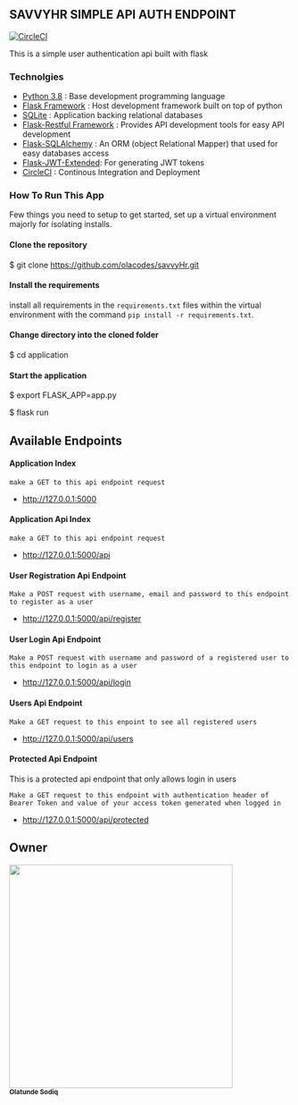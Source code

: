 ## SAVVYHR SIMPLE API AUTH ENDPOINT

[![CircleCI](https://circleci.com/gh/olacodes/savvyHr.svg?style=svg)](https://circleci.com/pipelines/github/olacodes/savvyHr)

This is a simple user authentication api built with flask

### Technolgies

* [Python 3.8](https://python.org) : Base development programming language
* [Flask Framework](https://flask.palletsprojects.com/en/1.1.x/) : Host development framework built on top of python
* [SQLite](https://www.sqlite.org/) : Application backing relational databases
* [Flask-Restful Framework](https://flask-restful.readthedocs.io/en/latest/) : Provides API development tools for easy API development
* [Flask-SQLAlchemy](https://flask-sqlalchemy.palletsprojects.com/en/2.x/) : An ORM (object Relational Mapper) that used for easy databases access
* [Flask-JWT-Extended](https://flask-jwt-extended.readthedocs.io/en/stable/): For generating JWT tokens
* [CircleCI]() : Continous Integration and Deployment


### How To Run This App
Few things you need to setup to get started, set up a virtual environment majorly for isolating installs.

#### Clone the repository
$ git clone https://github.com/olacodes/savvyHr.git

#### Install the requirements
install all requirements in the `requirements.txt` files within the virtual environment with the command `pip install -r requirements.txt`.

#### Change directory into the cloned folder
$ cd application

#### Start the application
$ export FLASK_APP=app.py

$ flask run

## Available Endpoints

#### Application Index
`make a GET to this api endpoint request`

* http://127.0.0.1:5000

#### Application Api Index
`make a GET to this api endpoint request`

* http://127.0.0.1:5000/api

#### User Registration Api Endpoint
`Make a POST request with username, email and password to this endpoint to register as a user`

* http://127.0.0.1:5000/api/register

#### User Login Api Endpoint
`Make a POST request with username and password of a registered user to this endpoint to login as a user`

* http://127.0.0.1:5000/api/login
  
#### Users Api Endpoint
`Make a GET request to this enpoint to see all registered users`

* http://127.0.0.1:5000/api/users

#### Protected Api Endpoint
This is a protected api endpoint that only allows login in users

`Make a GET request to this endpoint with authentication header of Bearer Token and value of your access token generated when logged in`
* http://127.0.0.1:5000/api/protected


## Owner
<div>
    <img src="https://res.cloudinary.com/olacode/image/upload/v1583016760/personal/sodiq_1_xorws5.webp" width='400px' height='400px'>
    <br /><sub><b>Olatunde Sodiq</b></sub>
</div>